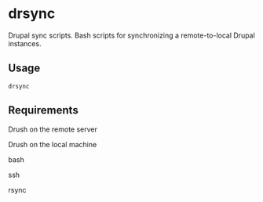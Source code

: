 drsync
=======
Drupal sync scripts. Bash scripts for synchronizing a remote-to-local Drupal instances.

Usage
------
```
drsync
```

Requirements
------------
Drush on the remote server

Drush on the local machine

bash

ssh

rsync
